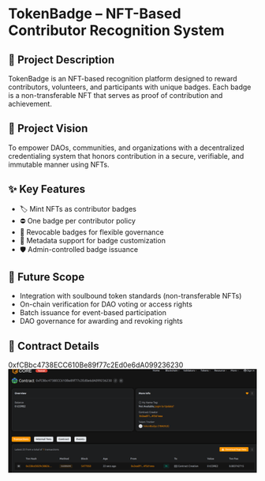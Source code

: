 # TokenBadge – NFT-Based Contributor   Recognition System

## 📄 Project Description
    
TokenBadge is an NFT-based recognition platform designed to reward contributors, volunteers, and participants with unique badges. Each badge is a non-transferable NFT that serves as proof of contribution and achievement.

## 🎯 Project Vision

To empower DAOs, communities, and organizations with a decentralized   credentialing system that honors contribution in a secure, verifiable, and immutable manner using NFTs.
    
## ✨ Key Features

- 🏷️ Mint NFTs as contributor badges
- ⛔ One badge per contributor policy
- 🔁 Revocable badges for flexible governance
- 🎨 Metadata support for badge customization
- 🛡️ Admin-controlled badge issuance

## 🔮 Future Scope

- Integration with soulbound token standards (non-transferable NFTs)
- On-chain verification for DAO voting or access rights
- Batch issuance for event-based participation
- DAO governance for awarding and revoking rights

## 📜 Contract Details
0xfCBbc4738ECC610Be89f77c2Ed0e6dA099236230
![alt text](image.png)
